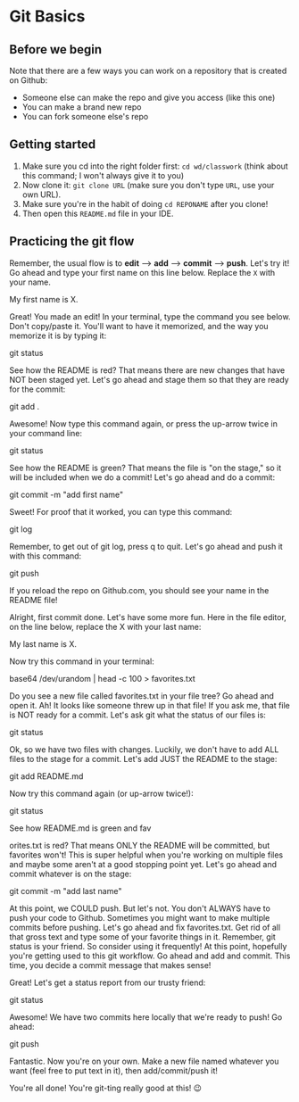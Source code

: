 # Git Basics

## Before we begin

Note that there are a few ways you can work on a repository that is created on Github:
* Someone else can make the repo and give you access (like this one)
* You can make a brand new repo
* You can fork someone else's repo

## Getting started

1. Make sure you cd into the right folder first: `cd wd/classwork` (think about this command; I won't always give it to you)
2. Now clone it: `git clone URL` (make sure you don't type `URL`, use your own URL).
3. Make sure you're in the habit of doing `cd REPONAME` after you clone!
4. Then open this `README.md` file in your IDE.

## Practicing the git flow

Remember, the usual flow is to **edit** --> **add** --> **commit** --> **push**. Let's try it!
Go ahead and type your first name on this line below. Replace the `X` with your name.

My first name is X.

Great! You made an edit! 
In your terminal, type the command you see below. Don't copy/paste it.
You'll want to have it memorized, and the way you memorize it is by typing it:

git status

See how the README is red? That means there are new changes that have NOT been staged yet.
Let's go ahead and stage them so that they are ready for the commit:

git add .

Awesome! Now type this command again, or press the up-arrow twice in your command line:

git status

See how the README is green? That means the file is "on the stage," so it will be included when we do a commit!
Let's go ahead and do a commit:

git commit -m "add first name"

Sweet! For proof that it worked, you can type this command:

git log

Remember, to get out of git log, press q to quit. 
Let's go ahead and push it with this command:

git push

If you reload the repo on Github.com, you should see your name in the README file!

Alright, first commit done. Let's have some more fun.
Here in the file editor, on the line below, replace the X with your last name:

My last name is X.

Now try this command in your terminal:

base64 /dev/urandom | head -c 100 > favorites.txt

Do you see a new file called favorites.txt in your file tree? Go ahead and open it.
Ah! It looks like someone threw up in that file! If you ask me, that file is NOT ready for a commit.
Let's ask git what the status of our files is:

git status

Ok, so we have two files with changes. Luckily, we don't have to add ALL files to the stage for a commit.
Let's add JUST the README to the stage:

git add README.md

Now try this command again (or up-arrow twice!):

git status

See how README.md is green and fav

orites.txt is red? That means ONLY the README will be committed, but favorites won't!
This is super helpful when you're working on multiple files and maybe some aren't at a good stopping point yet.
Let's go ahead and commit whatever is on the stage:

git commit -m "add last name"

At this point, we COULD push. But let's not. You don't ALWAYS have to push your code to Github.
Sometimes you might want to make multiple commits before pushing.
Let's go ahead and fix favorites.txt. Get rid of all that gross text and type some of your favorite things in it.
Remember, git status is your friend. So consider using it frequently!
At this point, hopefully you're getting used to this git workflow.
Go ahead and add and commit. This time, you decide a commit message that makes sense!

Great! Let's get a status report from our trusty friend:

git status

Awesome! We have two commits here locally that we're ready to push! Go ahead:

git push

Fantastic. Now you're on your own.
Make a new file named whatever you want (feel free to put text in it), then add/commit/push it!

You're all done! You're git-ting really good at this! 😉
